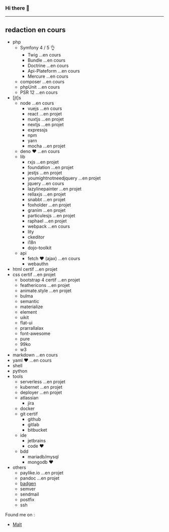 ### Hi there 👋 
-----
redaction en cours
-----
- php
    - Symfony 4 / 5 👌
        - Twig ...en cours
        - Bundle ...en cours
        - Doctrine ...en cours
        - Api-Plateform ...en cours 
        - Mercure ...en cours
    - composer ...en cours
    - phpUnit ...en cours
    - PSR 12 ...en cours
- [jt]s
    - node ...en cours
        - vuejs ...en cours
        - react ...en projet
        - nuxtjs ...en projet
        - nextjs ...en projet
        - expressjs
        - npm
        - yarn
        - mocha ...en projet
    - deno ♥️ ...en cours
    - lib
        - rxjs ...en projet
        - foundation ...en projet
        - jestjs ...en projet
        - youmightnotneedjquery ...en projet
        - jquery ...en cours
        - lazylinepainter ...en projet
        - rellaxjs ...en projet
        - snabbt ...en projet
        - foxholder ...en projet
        - granim ...en projet
        - particulesjs ...en projet
        - raphael ...en projet
        - webpack ...en cours
        - lity
        - ckeditor
        - i18n
        - dojo-toolkit
    - api
        - fetch ♥️ (ajax) ...en cours
        - webauthn
- html certif ...en projet
- css certif ...en projet
    - bootstrap 4 certif ...en projet
    - feathericons ...en projet
    - animate.style ...en projet
    - bulma
    - semantic
    - materialize
    - element
    - uikit
    - flat-ui
    - prarrallalax
    - font-awesome
    - pure
    - 99ko
    - w3
- markdown ...en cours
- yaml ♥️ ...en cours
- shell
- python
- tools
    - serverless ...en projet
    - kubernet ...en projet
    - deployer ...en projet
    - atlassian
        - jira
    - docker
    - git certif
        - github
        - gitlab
        - bitbucket
    - ide
        - jetbrains
        - code ♥️
    - bdd
        - mariadb/mysql
        - mongodb ♥️
- others
    - paylike.io ...en projet
    - pandoc ...en projet
    - [badgen](https://badgen.net/)
    - semver
    - sendmail
    - postfix
    - ssh
    
    
Found me on :

- [Malt](https://www.malt.fr/profile/damienmillet)
